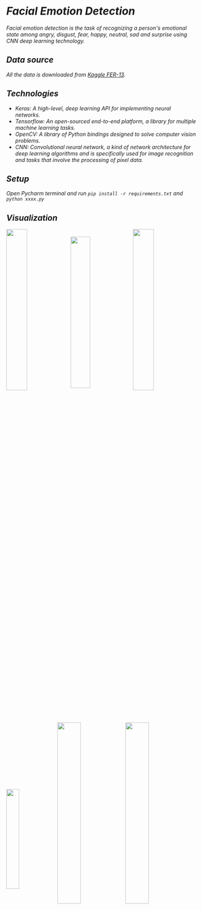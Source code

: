 # ***Facial Emotion Detection***

_Facial emotion detection is the task of recognizing a person's emotional state among angry, disgust, fear, happy, neutral, sad and surprise using CNN deep learning technology._

## ***Data source***

_All the data is downloaded from [Kaggle FER-13](https://www.kaggle.com/datasets/msambare/fer2013?resource=download)._

## ***Technologies***
- _Keras: A high-level, deep learning API for implementing neural networks._
- _Tensorflow: An open-sourced end-to-end platform, a library for multiple machine learning tasks._ 
- _OpenCV: A library of Python bindings designed to solve computer vision problems._
- _CNN: Convolutional neural network, a kind of network architecture for deep learning algorithms and is specifically used for image recognition and tasks that involve the processing of pixel data._ 

## ***Setup*** 
_Open Pycharm terminal and run  `pip install -r requirements.txt` and `python xxxx.py`_


## ***Visualization***

<a href="sample2.gif"><img src="gif/sample2.gif" width="33%" align="center"></a>
<a href="sample4.gif"><img src="gif/sample4.gif" width="32%" align="center"></a>
<a href="sample3.gif"><img src="gif/sample3.gif" width="33%" align="center"></a>


<a href="sample1.gif"><img src="gif/sample1.gif" width="26%" align="center"></a>
<a href="sample5.gif"><img src="gif/sample5.gif" width="35%" align="center"></a>
<a href="sample6.gif"><img src="gif/sample6.gif" width="35%" align="center"></a>
